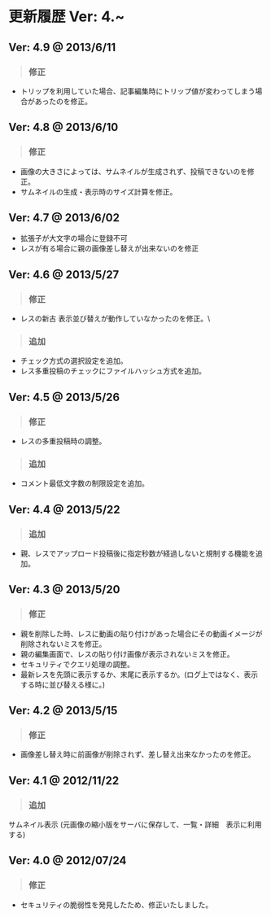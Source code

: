 # 更新履歴 Ver: 4.~

## Ver: 4.9 @ 2013/6/11
> ### 修正
 - トリップを利用していた場合、記事編集時にトリップ値が変わってしまう場合があったのを修正。

## Ver: 4.8 @ 2013/6/10
> ### 修正
 - 画像の大きさによっては、サムネイルが生成されず、投稿できないのを修正。
 - サムネイルの生成・表示時のサイズ計算を修正。

## Ver: 4.7 @ 2013/6/02
 - 拡張子が大文字の場合に登録不可
 - レスが有る場合に親の画像差し替えが出来ないのを修正

## Ver: 4.6 @ 2013/5/27
> ### 修正
 - レスの新古 表示並び替えが動作していなかったのを修正。\

> ### 追加
 - チェック方式の選択設定を追加。
 - レス多重投稿のチェックにファイルハッシュ方式を追加。

## Ver: 4.5 @ 2013/5/26
> ### 修正
 - レスの多重投稿時の調整。
> ### 追加
 - コメント最低文字数の制限設定を追加。

## Ver: 4.4 @ 2013/5/22
> ### 追加
 - 親、レスでアップロード投稿後に指定秒数が経過しないと規制する機能を追加。

## Ver: 4.3 @ 2013/5/20
> ### 修正
 - 親を削除した時、レスに動画の貼り付けがあった場合にその動画イメージが削除されないミスを修正。
 - 親の編集画面で、レスの貼り付け画像が表示されないミスを修正。
 - セキュリティでクエリ処理の調整。
 - 最新レスを先頭に表示するか、末尾に表示するか。(ログ上ではなく、表示する時に並び替える様に。)

## Ver: 4.2 @ 2013/5/15
> ### 修正
 - 画像差し替え時に前画像が削除されず、差し替え出来なかったのを修正。

## Ver: 4.1 @ 2012/11/22
> ### 追加
 サムネイル表示 (元画像の縮小版をサーバに保存して、一覧・詳細　表示に利用する)

## Ver: 4.0 @ 2012/07/24
> ### 修正
 - セキュリティの脆弱性を発見したため、修正いたしました。